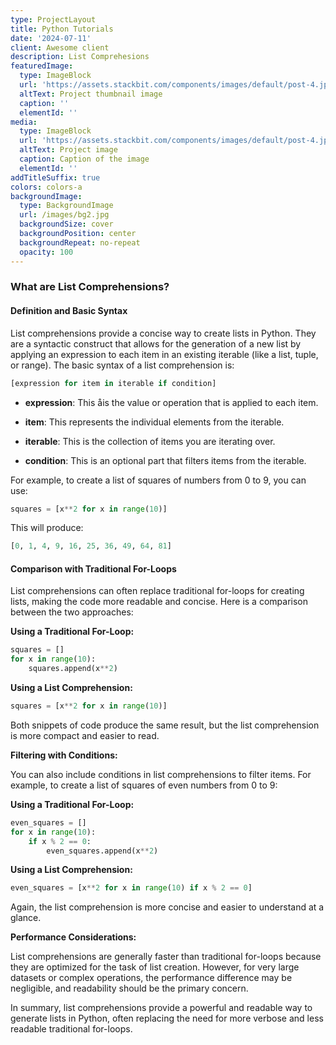 ```yaml
---
type: ProjectLayout
title: Python Tutorials
date: '2024-07-11'
client: Awesome client
description: List Comprehesions
featuredImage:
  type: ImageBlock
  url: 'https://assets.stackbit.com/components/images/default/post-4.jpeg'
  altText: Project thumbnail image
  caption: ''
  elementId: ''
media:
  type: ImageBlock
  url: 'https://assets.stackbit.com/components/images/default/post-4.jpeg'
  altText: Project image
  caption: Caption of the image
  elementId: ''
addTitleSuffix: true
colors: colors-a
backgroundImage:
  type: BackgroundImage
  url: /images/bg2.jpg
  backgroundSize: cover
  backgroundPosition: center
  backgroundRepeat: no-repeat
  opacity: 100
---
```

### What are List Comprehensions?

#### Definition and Basic Syntax

List comprehensions provide a concise way to create lists in Python. They are a syntactic construct that allows for the generation of a new list by applying an expression to each item in an existing iterable (like a list, tuple, or range). The basic syntax of a list comprehension is:

```python
[expression for item in iterable if condition]
```

*   **expression**: This åis the value or operation that is applied to each item.

*   **item**: This represents the individual elements from the iterable.

*   **iterable**: This is the collection of items you are iterating over.

*   **condition**: This is an optional part that filters items from the iterable.

For example, to create a list of squares of numbers from 0 to 9, you can use:

```python
squares = [x**2 for x in range(10)]
```

This will produce:

```python
[0, 1, 4, 9, 16, 25, 36, 49, 64, 81]
```

#### Comparison with Traditional For-Loops

List comprehensions can often replace traditional for-loops for creating lists, making the code more readable and concise. Here is a comparison between the two approaches:

**Using a Traditional For-Loop:**

```python
squares = []
for x in range(10):
    squares.append(x**2)
```

**Using a List Comprehension:**

```python
squares = [x**2 for x in range(10)]
```

Both snippets of code produce the same result, but the list comprehension is more compact and easier to read.

**Filtering with Conditions:**

You can also include conditions in list comprehensions to filter items. For example, to create a list of squares of even numbers from 0 to 9:

**Using a Traditional For-Loop:**

```python
even_squares = []
for x in range(10):
    if x % 2 == 0:
        even_squares.append(x**2)
```

**Using a List Comprehension:**

```python
even_squares = [x**2 for x in range(10) if x % 2 == 0]
```

Again, the list comprehension is more concise and easier to understand at a glance.

**Performance Considerations:**

List comprehensions are generally faster than traditional for-loops because they are optimized for the task of list creation. However, for very large datasets or complex operations, the performance difference may be negligible, and readability should be the primary concern.

In summary, list comprehensions provide a powerful and readable way to generate lists in Python, often replacing the need for more verbose and less readable traditional for-loops.
